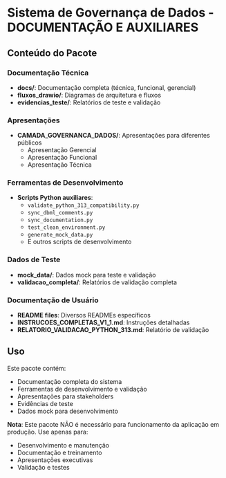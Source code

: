 # Sistema de Governança de Dados - DOCUMENTAÇÃO E AUXILIARES

## Conteúdo do Pacote

### Documentação Técnica
- **docs/**: Documentação completa (técnica, funcional, gerencial)
- **fluxos_drawio/**: Diagramas de arquitetura e fluxos
- **evidencias_teste/**: Relatórios de teste e validação

### Apresentações
- **CAMADA_GOVERNANCA_DADOS/**: Apresentações para diferentes públicos
  - Apresentação Gerencial
  - Apresentação Funcional  
  - Apresentação Técnica

### Ferramentas de Desenvolvimento
- **Scripts Python auxiliares**:
  - `validate_python_313_compatibility.py`
  - `sync_dbml_comments.py`
  - `sync_documentation.py`
  - `test_clean_environment.py`
  - `generate_mock_data.py`
  - E outros scripts de desenvolvimento

### Dados de Teste
- **mock_data/**: Dados mock para teste e validação
- **validacao_completa/**: Relatórios de validação completa

### Documentação de Usuário
- **README files**: Diversos READMEs específicos
- **INSTRUCOES_COMPLETAS_V1_1.md**: Instruções detalhadas
- **RELATORIO_VALIDACAO_PYTHON_313.md**: Relatório de validação

## Uso

Este pacote contém:
- Documentação completa do sistema
- Ferramentas de desenvolvimento e validação
- Apresentações para stakeholders
- Evidências de teste
- Dados mock para desenvolvimento

**Nota**: Este pacote NÃO é necessário para funcionamento da aplicação em produção. Use apenas para:
- Desenvolvimento e manutenção
- Documentação e treinamento
- Apresentações executivas
- Validação e testes

